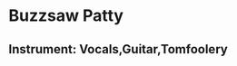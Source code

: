 <div id="toc">
  <ul style="list-style: none">
    <summary>
      <h1> Buzzsaw Patty </h1>
    </summary>
  </ul>
</div>

<div id="toc">
  <ul style="list-style: none">
    <summary>
      <h2> Instrument: Vocals,Guitar,Tomfoolery </h2>
    </summary>
  </ul>
</div>
